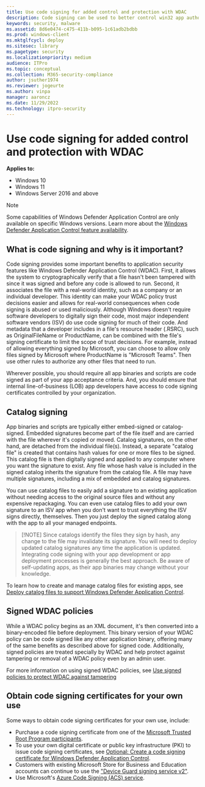 ```yaml
---
title: Use code signing for added control and protection with WDAC
description: Code signing can be used to better control win32 app authorization and add protection for your WDAC policies.
keywords: security, malware
ms.assetid: 8d6e0474-c475-411b-b095-1c61adb2bdbb
ms.prod: windows-client
ms.mktglfcycl: deploy
ms.sitesec: library
ms.pagetype: security
ms.localizationpriority: medium
audience: ITPro
ms.topic: conceptual
ms.collection: M365-security-compliance
author: jsuther1974
ms.reviewer: jogeurte
ms.author: vinpa
manager: aaroncz
ms.date: 11/29/2022
ms.technology: itpro-security
---
```


# Use code signing for added control and protection with WDAC

**Applies to:**

- Windows 10
- Windows 11
- Windows Server 2016 and above

> [!NOTE]
> Some capabilities of Windows Defender Application Control are only available on specific Windows versions. Learn more about the [Windows Defender Application Control feature availability](feature-availability.md).

## What is code signing and why is it important?

Code signing provides some important benefits to application security features like Windows Defender Application Control (WDAC). First, it allows the system to cryptographically verify that a file hasn't been tampered with since it was signed and before any code is allowed to run. Second, it associates the file with a real-world identity, such as a company or an individual developer. This identity can make your WDAC policy trust decisions easier and allows for real-world consequences when code signing is abused or used maliciously. Although Windows doesn't require software developers to digitally sign their code, most major independent software vendors (ISV) do use code signing for much of their code. And metadata that a developer includes in a file's resource header (.RSRC), such as OriginalFileName or ProductName, can be combined with the file's signing certificate to limit the scope of trust decisions. For example, instead of allowing everything signed by Microsoft, you can choose to allow only files signed by Microsoft where ProductName is "Microsoft Teams". Then use other rules to authorize any other files that need to run.

Wherever possible, you should require all app binaries and scripts are code signed as part of your app acceptance criteria. And, you should ensure that internal line-of-business (LOB) app developers have access to code signing certificates controlled by your organization.

## Catalog signing

App binaries and scripts are typically either embed-signed or catalog-signed. Embedded signatures become part of the file itself and are carried with the file wherever it's copied or moved. Catalog signatures, on the other hand, are detached from the individual file(s). Instead, a separate "catalog file" is created that contains hash values for one or more files to be signed. This catalog file is then digitally signed and applied to any computer where you want the signature to exist. Any file whose hash value is included in the signed catalog inherits the signature from the catalog file. A file may have multiple signatures, including a mix of embedded and catalog signatures.

You can use catalog files to easily add a signature to an existing application without needing access to the original source files and without any expensive repackaging. You can even use catalog files to add your own signature to an ISV app when you don't want to trust everything the ISV signs directly, themselves. Then you just deploy the signed catalog along with the app to all your managed endpoints.

> [!NOTE] Since catalogs identify the files they sign by hash, any change to the file may invalidate its signature. You will need to deploy updated catalog signatures any time the application is updated. Integrating code signing with your app development or app deployment processes is generally the best approach. Be aware of self-updating apps, as their app binaries may change without your knowledge.

To learn how to create and manage catalog files for existing apps, see [Deploy catalog files to support Windows Defender Application Control](deploy-catalog-files-to-support-windows-defender-application-control.md).

## Signed WDAC policies

While a WDAC policy begins as an XML document, it's then converted into a binary-encoded file before deployment. This binary version of your WDAC policy can be code signed like any other application binary, offering many of the same benefits as described above for signed code. Additionally, signed policies are treated specially by WDAC and help protect against tampering or removal of a WDAC policy even by an admin user.

For more information on using signed WDAC policies, see [Use signed policies to protect WDAC against tampering](/windows/security/threat-protection/windows-defender-application-control/use-signed-policies-to-protect-windows-defender-application-control-against-tampering)

## Obtain code signing certificates for your own use

Some ways to obtain code signing certificates for your own use, include:

- Purchase a code signing certificate from one of the [Microsoft Trusted Root Program participants](/security/trusted-root/participants-list.md).
- To use your own digital certificate or public key infrastructure (PKI) to issue code signing certificates, see [Optional: Create a code signing certificate for Windows Defender Application Control](create-code-signing-cert-for-windows-defender-application-control.md).
- Customers with existing Microsoft Store for Business and Education accounts can continue to use the ["Device Guard signing service v2"](/windows/security/threat-protection/windows-defender-application-control/use-device-guard-signing-portal-in-microsoft-store-for-business).
- Use Microsoft's [Azure Code Signing (ACS) service](https://aka.ms/AzureCodeSigning).
